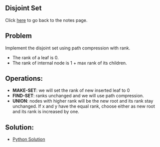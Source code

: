 ## Disjoint Set
Click [here](../notes.md) to go back to the notes page.

## Problem
Implement the disjoint set using path compression with rank.
- The rank of a leaf is 0.
- The rank of internal node is 1 + max rank of its children.

## Operations:
- **MAKE-SET**: we will set the rank of new inserted leaf to 0
- **FIND-SET**: ranks unchanged and we will use path compression.
- **UNION**: nodes with higher rank will be the new root and its rank stay unchanged. If x and y have the equal rank, choose either as new root and its rank is increased by one. 

## Solution:
- [Python Solution](disjoint_set_implementation.py)